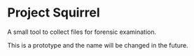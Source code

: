 # Project Squirrel

A small tool to collect files for forensic examination.

This is a prototype and the name will be changed in the future.

